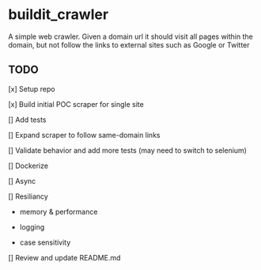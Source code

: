 # buildit_crawler
A simple web crawler.  Given a domain url it should visit all pages within the domain, but not follow the links to external sites such as Google or Twitter

## TODO
[x] Setup repo

[x] Build initial POC scraper for single site

[] Add tests

[] Expand scraper to follow same-domain links

[] Validate behavior and add more tests (may need to switch to selenium)

[] Dockerize

[] Async

[] Resiliancy

* memory & performance

* logging

* case sensitivity

[] Review and update README.md
